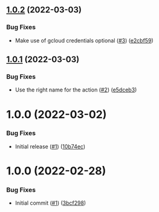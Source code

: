 ## [1.0.2](https://github.com/catalystsquad/action-kind-test/compare/v1.0.1...v1.0.2) (2022-03-03)


### Bug Fixes

* Make use of gcloud credentials optional ([#3](https://github.com/catalystsquad/action-kind-test/issues/3)) ([e2cbf59](https://github.com/catalystsquad/action-kind-test/commit/e2cbf59c89041539506d8a9fa4d4ffb791200f8a))

## [1.0.1](https://github.com/catalystsquad/action-kind-test/compare/v1.0.0...v1.0.1) (2022-03-03)


### Bug Fixes

* Use the right name for the action ([#2](https://github.com/catalystsquad/action-kind-test/issues/2)) ([e5dceb3](https://github.com/catalystsquad/action-kind-test/commit/e5dceb3602e09d430236d4d2e014c08a932e83c6))

# 1.0.0 (2022-03-02)


### Bug Fixes

* Initial release ([#1](https://github.com/catalystsquad/action-kind-test/issues/1)) ([10b74ec](https://github.com/catalystsquad/action-kind-test/commit/10b74ec2795f0452c36e882df2cdae293aeb65a8))

# 1.0.0 (2022-02-28)


### Bug Fixes

* Initial commit ([#1](https://github.com/catalystsquad/action-composite-action-template/issues/1)) ([3bcf298](https://github.com/catalystsquad/action-composite-action-template/commit/3bcf298630471c46d9f9a1f3a24c2c15342e1855))
